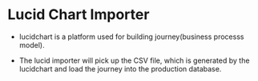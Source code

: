 # Lucid Chart Importer

- lucidchart is a platform used for building journey(business processs model).

- The lucid importer will pick up the CSV file, which is generated by the lucidchart and load the journey into the production database.